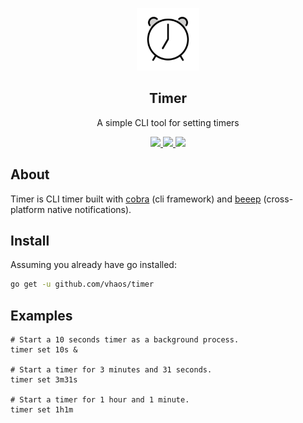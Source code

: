 <p align="center">
  <a href="https://github.com/vhaos/timer"><img width="100" src="https://raw.githubusercontent.com/Vhaos/timer/master/assets/icon.png" alt="timer logo" /></a>
</h1>

<h2 align="center">
  Timer
</h2>

<p align="center">
  A simple CLI tool for setting timers
</p>

<p align="center">
	<a href="https://pkg.go.dev/github.com/vhaos/timer">
		<img src="https://godoc.org/github.com/vhaos/timer?status.svg">
	</a>
	<a href="https://goreportcard.com/badge/github.com/vhaos/timer">
		<img src="https://goreportcard.com/badge/github.com/vhaos/timer">
	</a>
	<a href="https://github.com/vhaos/timer/raw/master/LICENSE">
		<img src="https://img.shields.io/badge/license-MIT-blue">
	</a>
</p>

## About

Timer is CLI timer built with [cobra](https://github.com/spf13/cobra) (cli framework) and [beeep](https://github.com/gen2brain/beeep/) (cross-platform native notifications).

## Install

Assuming you already have go installed:

```bash
go get -u github.com/vhaos/timer
```

## Examples
```
# Start a 10 seconds timer as a background process.
timer set 10s &

# Start a timer for 3 minutes and 31 seconds.
timer set 3m31s

# Start a timer for 1 hour and 1 minute.
timer set 1h1m
```
